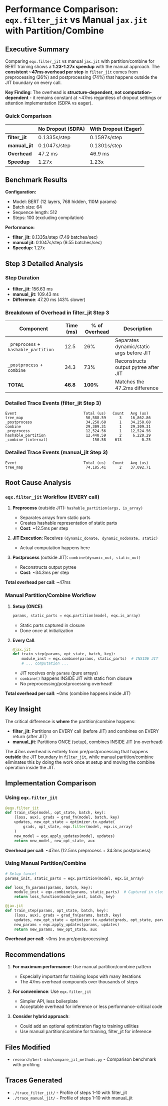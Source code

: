 # Performance Comparison: `eqx.filter_jit` vs Manual `jax.jit` with Partition/Combine

## Executive Summary

Comparing `eqx.filter_jit` vs manual `jax.jit` with partition/combine for BERT training shows a **1.23-1.27x speedup** with the manual approach. The **consistent ~47ms overhead per step** in `filter_jit` comes from preprocessing (26%) and postprocessing (74%) that happens outside the JIT boundary on every call.

**Key Finding**: The overhead is **structure-dependent, not computation-dependent** - it remains constant at ~47ms regardless of dropout settings or attention implementation (SDPA vs eager).

### Quick Comparison

|  | No Dropout (SDPA) | With Dropout (Eager) |
|--|-------------------|----------------------|
| **filter_jit** | 0.1335s/step | 0.1597s/step |
| **manual_jit** | 0.1047s/step | 0.1301s/step |
| **Overhead** | 47.2 ms | 46.9 ms |
| **Speedup** | 1.27x | 1.23x |

## Benchmark Results

**Configuration:**
- Model: BERT (12 layers, 768 hidden, 110M params)
- Batch size: 64
- Sequence length: 512
- Steps: 100 (excluding compilation)

**Performance:**
- **filter_jit**: 0.1335s/step (7.49 batches/sec)
- **manual jit**: 0.1047s/step (9.55 batches/sec)
- **Speedup**: 1.27x

## Step 3 Detailed Analysis

### Step Duration
- **filter_jit**: 156.63 ms
- **manual_jit**: 109.43 ms
- **Difference**: 47.20 ms (43% slower)

### Breakdown of Overhead in filter_jit Step 3

| Component | Time (ms) | % of Overhead | Description |
|-----------|-----------|---------------|-------------|
| `_preprocess` + `hashable_partition` | 12.5 | 26% | Separates dynamic/static args before JIT |
| `_postprocess` + `combine` | 34.3 | 73% | Reconstructs output pytree after JIT |
| **TOTAL** | **46.8** | **100%** | Matches the 47.2ms difference |

### Detailed Trace Events (filter_jit Step 3)

```
Event                              Total (us)   Count   Avg (us)
tree_map                            50,588.59      3    16,862.86
_postprocess                        34,258.68      1    34,258.68
combine                             29,309.31      1    29,309.31
_preprocess                         12,524.56      1    12,524.56
hashable_partition                  12,440.59      2     6,220.29
_combine (internal)                    150.58    613         0.25
```

### Detailed Trace Events (manual_jit Step 3)

```
Event                              Total (us)   Count   Avg (us)
tree_map                            74,185.41      2    37,092.71
```

## Root Cause Analysis

### `eqx.filter_jit` Workflow (EVERY call)

1. **Preprocess** (outside JIT): `hashable_partition(args, is_array)`
   - Separates arrays from static parts
   - Creates hashable representation of static parts
   - **Cost**: ~12.5ms per step

2. **JIT Execution**: Receives `(dynamic_donate, dynamic_nodonate, static)`
   - Actual computation happens here
   
3. **Postprocess** (outside JIT): `combine(dynamic_out, static_out)`
   - Reconstructs output pytree
   - **Cost**: ~34.3ms per step

**Total overhead per call**: ~47ms

### Manual Partition/Combine Workflow

1. **Setup (ONCE)**:
   ```python
   params, static_parts = eqx.partition(model, eqx.is_array)
   ```
   - Static parts captured in closure
   - Done once at initialization

2. **Every Call**:
   ```python
   @jax.jit
   def train_step(params, opt_state, batch, key):
       module_inst = eqx.combine(params, static_parts)  # INSIDE JIT
       # ... computation ...
   ```
   - JIT receives only `params` (pure arrays)
   - `combine()` happens INSIDE JIT with static from closure
   - No preprocessing/postprocessing overhead!

**Total overhead per call**: ~0ms (combine happens inside JIT)

## Key Insight

The critical difference is **where** the partition/combine happens:

- **filter_jit**: Partitions on EVERY call (before JIT) and combines on EVERY return (after JIT)
- **manual_jit**: Partitions ONCE (setup), combines INSIDE JIT (no overhead)

The 47ms overhead is entirely from pre/postprocessing that happens **outside** the JIT boundary in `filter_jit`, while manual partition/combine eliminates this by doing the work once at setup and moving the combine operation inside the JIT.

## Implementation Comparison

### Using `eqx.filter_jit`

```python
@eqx.filter_jit
def train_step(model, opt_state, batch, key):
    (loss, aux), grads = grad_fn(model, batch, key)
    updates, new_opt_state = optimizer.tx.update(
        grads, opt_state, eqx.filter(model, eqx.is_array)
    )
    new_model = eqx.apply_updates(model, updates)
    return new_model, new_opt_state, aux
```

**Overhead per call**: ~47ms (12.5ms preprocess + 34.3ms postprocess)

### Using Manual Partition/Combine

```python
# Setup (once)
params_init, static_parts = eqx.partition(model, eqx.is_array)

def loss_fn_params(params, batch, key):
    module_inst = eqx.combine(params, static_parts)  # Captured in closure
    return loss_function(module_inst, batch, key)

@jax.jit
def train_step(params, opt_state, batch, key):
    (loss, aux), grads = grad_fn(params, batch, key)
    updates, new_opt_state = optimizer.tx.update(grads, opt_state, params)
    new_params = eqx.apply_updates(params, updates)
    return new_params, new_opt_state, aux
```

**Overhead per call**: ~0ms (no pre/postprocessing)

## Recommendations

1. **For maximum performance**: Use manual partition/combine pattern
   - Especially important for training loops with many iterations
   - The 47ms overhead compounds over thousands of steps

2. **For convenience**: Use `eqx.filter_jit`
   - Simpler API, less boilerplate
   - Acceptable overhead for inference or less performance-critical code

3. **Consider hybrid approach**: 
   - Could add an optional optimization flag to training utilities
   - Use manual partition/combine for training, filter_jit for inference

## Files Modified

- `research/bert-mlm/compare_jit_methods.py` - Comparison benchmark with profiling

## Traces Generated

- `./trace_filter_jit/` - Profile of steps 1-10 with filter_jit
- `./trace_manual_jit/` - Profile of steps 1-10 with manual_jit
